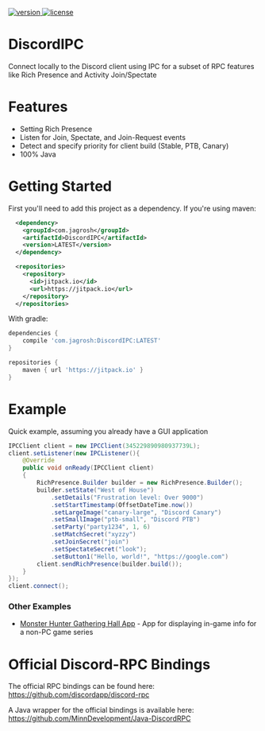 [version]: https://jitpack.io/v/jagrosh/DiscordIPC.svg?style=flat-square
[download]: https://jitpack.io/#jagrosh/DiscordIPC/-SNAPSHOT
[license]: https://img.shields.io/badge/License-Apache%202.0-lightgrey.svg?style=flat-square

[ ![version][] ][download]
[ ![license][] ](https://github.com/jagrosh/DiscordIPC/tree/master/LICENSE)

# DiscordIPC

Connect locally to the Discord client using IPC for a subset of RPC features like Rich Presence and Activity Join/Spectate


# Features

- Setting Rich Presence
- Listen for Join, Spectate, and Join-Request events
- Detect and specify priority for client build (Stable, PTB, Canary)
- 100% Java


# Getting Started

First you'll need to add this project as a dependency. If you're using maven:
```xml
  <dependency>
    <groupId>com.jagrosh</groupId>
    <artifactId>DiscordIPC</artifactId>
    <version>LATEST</version>
  </dependency>
```
```xml
  <repositories>
    <repository>
      <id>jitpack.io</id>
      <url>https://jitpack.io</url>
    </repository>
  </repositories>
```
With gradle:
```groovy
dependencies {
    compile 'com.jagrosh:DiscordIPC:LATEST'
}

repositories {
    maven { url 'https://jitpack.io' }
}
```

# Example

Quick example, assuming you already have a GUI application
```java
IPCClient client = new IPCClient(345229890980937739L);
client.setListener(new IPCListener(){
    @Override
    public void onReady(IPCClient client)
    {
        RichPresence.Builder builder = new RichPresence.Builder();
        builder.setState("West of House")
            .setDetails("Frustration level: Over 9000")
            .setStartTimestamp(OffsetDateTime.now())
            .setLargeImage("canary-large", "Discord Canary")
            .setSmallImage("ptb-small", "Discord PTB")
            .setParty("party1234", 1, 6)
            .setMatchSecret("xyzzy")
            .setJoinSecret("join")
            .setSpectateSecret("look");
            .setButton1("Hello, world!", "https://google.com")
        client.sendRichPresence(builder.build());
    }
});
client.connect();
```

### Other Examples
* [Monster Hunter Gathering Hall App](https://github.com/MHGatheringHall/App) - App for displaying in-game info for a non-PC game series


# Official Discord-RPC Bindings

The official RPC bindings can be found here: https://github.com/discordapp/discord-rpc

A Java wrapper for the official bindings is available here: https://github.com/MinnDevelopment/Java-DiscordRPC
